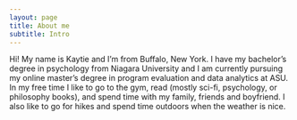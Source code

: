 ```yaml
---
layout: page
title: About me
subtitle: Intro
---
```


Hi! My name is Kaytie and I’m from Buffalo, New York. I have my bachelor’s degree in psychology from Niagara University and I am currently pursuing my online master’s degree in program evaluation and data analytics at ASU. In my free time I like to go to the gym, read (mostly sci-fi, psychology, or philosophy books), and spend time with my family, friends and boyfriend. I also like to go for hikes and spend time outdoors when the weather is nice.
